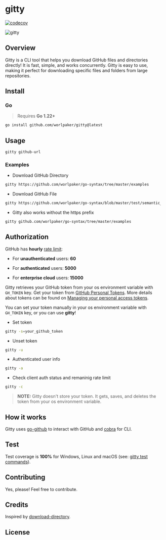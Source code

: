 # gitty

<!--TODO: badges (release, github actions, codecov, go report, license) -->
[![codecov](https://codecov.io/gh/worlpaker/gitty/graph/badge.svg?token=6T5V3C1IXE)](https://codecov.io/gh/worlpaker/gitty)

![gitty](_examples/gitty.gif)

## Overview

Gitty is a CLI tool that helps you download GitHub files and directories directly! It is fast, simple, and works concurrently. Gitty is easy to use, making it perfect for downloading specific files and folders from large repositories.

## Install

### Go

> Requires **Go 1.22+**

```sh
go install github.com/worlpaker/gitty@latest
```

## Usage

```sh
gitty github-url
```

### Examples

- Download GitHub Directory

```sh
gitty https://github.com/worlpaker/go-syntax/tree/master/examples
```

- Download GitHub File

```sh
gitty https://github.com/worlpaker/go-syntax/blob/master/test/semantic_tokens.go
```

- Gitty also works without the https prefix

```sh
gitty github.com/worlpaker/go-syntax/tree/master/examples
```

## Authorization

GitHub has **hourly** [rate limit](https://docs.github.com/en/rest/using-the-rest-api/rate-limits-for-the-rest-api):

- For **unauthenticated** users: **60**

- For **authenticated** users: **5000**

- For **enterprise cloud** users: **15000**

Gitty retrieves your GitHub token from your os environment variable with `GH_TOKEN` key. Get your token from [GitHub Personal Tokens](https://github.com/settings/tokens). More details about tokens can be found on [Managing your personal access tokens](https://docs.github.com/en/authentication/keeping-your-account-and-data-secure/managing-your-personal-access-tokens).

You can set your token manually in your os environment variable with `GH_TOKEN` key, or you can use **gitty**!

- Set token

```sh
gitty -s=your_github_token
```

- Unset token

```sh
gitty -u
```

- Authenticated user info

```sh
gitty -a
```

- Check client auth status and remaninig rate limit

```sh
gitty -c
```

> **NOTE:** Gitty doesn't store your token. It gets, saves, and deletes the token from your os environment variable.

## How it works

Gitty uses [go-github](https://github.com/google/go-github) to interact with GitHub and [cobra](https://github.com/spf13/cobra) for CLI.

## Test

Test coverage is **100%** for Windows, Linux and macOS (see: [gitty test commands](Makefile)).

## Contributing

Yes, please! Feel free to contribute.

## Credits

Inspired by [download-directory](https://github.com/download-directory/download-directory.github.io).

## License

<!--TODO: add license -->
